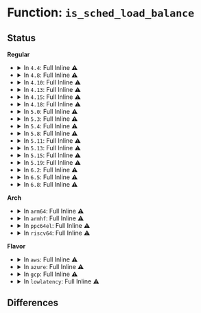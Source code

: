 # Function: <code>is_sched_load_balance</code>

## Status
<b>Regular</b>
<ul>
<li>
<details>
<summary>In <code>4.4</code>: Full Inline ⚠️</summary>

**Collision:** Unique Static

**Inline:** Full

**Transformation:** False

**Instances:**

```
In kernel/cpuset.c (ffffffff8111a7ac)
Location: kernel/cpuset.c:197
Inline: True
Inline callers:
  - kernel/cpuset.c:update_domain_attr_tree
  - kernel/cpuset.c:generate_sched_domains
  - kernel/cpuset.c:generate_sched_domains
  - kernel/cpuset.c:generate_sched_domains
  - kernel/cpuset.c:cpuset_write_s64
  - kernel/cpuset.c:cpuset_read_u64
  - kernel/cpuset.c:update_flag
  - kernel/cpuset.c:update_flag
  - kernel/cpuset.c:cpuset_css_offline
  - kernel/cpuset.c:cpuset_write_resmask
```
</details>
</li>
<li>
<details>
<summary>In <code>4.8</code>: Full Inline ⚠️</summary>

**Collision:** Unique Static

**Inline:** Full

**Transformation:** False

**Instances:**

```
In kernel/cpuset.c (ffffffff811241b9)
Location: kernel/cpuset.c:197
Inline: True
Inline callers:
  - kernel/cpuset.c:cpuset_css_offline
  - kernel/cpuset.c:cpuset_read_u64
  - kernel/cpuset.c:cpuset_write_resmask
  - kernel/cpuset.c:cpuset_write_s64
  - kernel/cpuset.c:update_flag
  - kernel/cpuset.c:update_flag
  - kernel/cpuset.c:generate_sched_domains
  - kernel/cpuset.c:generate_sched_domains
  - kernel/cpuset.c:generate_sched_domains
  - kernel/cpuset.c:update_domain_attr_tree
```
</details>
</li>
<li>
<details>
<summary>In <code>4.10</code>: Full Inline ⚠️</summary>

**Collision:** Unique Static

**Inline:** Full

**Transformation:** False

**Instances:**

```
In kernel/cpuset.c (ffffffff8112d0e9)
Location: kernel/cpuset.c:197
Inline: True
Inline callers:
  - kernel/cpuset.c:cpuset_css_offline
  - kernel/cpuset.c:cpuset_read_u64
  - kernel/cpuset.c:cpuset_write_resmask
  - kernel/cpuset.c:cpuset_write_s64
  - kernel/cpuset.c:update_flag
  - kernel/cpuset.c:update_flag
  - kernel/cpuset.c:generate_sched_domains
  - kernel/cpuset.c:generate_sched_domains
  - kernel/cpuset.c:generate_sched_domains
  - kernel/cpuset.c:update_domain_attr_tree
```
</details>
</li>
<li>
<details>
<summary>In <code>4.13</code>: Full Inline ⚠️</summary>

**Collision:** Unique Static

**Inline:** Full

**Transformation:** False

**Instances:**

```
In kernel/cgroup/cpuset.c (ffffffff8112e339)
Location: kernel/cgroup/cpuset.c:200
Inline: True
Inline callers:
  - kernel/cgroup/cpuset.c:cpuset_css_offline
  - kernel/cgroup/cpuset.c:cpuset_read_u64
  - kernel/cgroup/cpuset.c:cpuset_write_resmask
  - kernel/cgroup/cpuset.c:cpuset_write_s64
  - kernel/cgroup/cpuset.c:update_flag
  - kernel/cgroup/cpuset.c:update_flag
  - kernel/cgroup/cpuset.c:generate_sched_domains
  - kernel/cgroup/cpuset.c:generate_sched_domains
  - kernel/cgroup/cpuset.c:generate_sched_domains
  - kernel/cgroup/cpuset.c:update_domain_attr_tree
```
</details>
</li>
<li>
<details>
<summary>In <code>4.15</code>: Full Inline ⚠️</summary>

**Collision:** Unique Static

**Inline:** Full

**Transformation:** False

**Instances:**

```
In kernel/cgroup/cpuset.c (ffffffff8113af39)
Location: kernel/cgroup/cpuset.c:201
Inline: True
Inline callers:
  - kernel/cgroup/cpuset.c:cpuset_css_offline
  - kernel/cgroup/cpuset.c:cpuset_read_u64
  - kernel/cgroup/cpuset.c:cpuset_write_resmask
  - kernel/cgroup/cpuset.c:cpuset_write_s64
  - kernel/cgroup/cpuset.c:update_flag
  - kernel/cgroup/cpuset.c:update_flag
  - kernel/cgroup/cpuset.c:generate_sched_domains
  - kernel/cgroup/cpuset.c:generate_sched_domains
  - kernel/cgroup/cpuset.c:generate_sched_domains
  - kernel/cgroup/cpuset.c:update_domain_attr_tree
```
</details>
</li>
<li>
<details>
<summary>In <code>4.18</code>: Full Inline ⚠️</summary>

**Collision:** Unique Static

**Inline:** Full

**Transformation:** False

**Instances:**

```
In kernel/cgroup/cpuset.c (ffffffff8114a2c9)
Location: kernel/cgroup/cpuset.c:201
Inline: True
Inline callers:
  - kernel/cgroup/cpuset.c:cpuset_css_offline
  - kernel/cgroup/cpuset.c:cpuset_read_u64
  - kernel/cgroup/cpuset.c:cpuset_write_resmask
  - kernel/cgroup/cpuset.c:cpuset_write_s64
  - kernel/cgroup/cpuset.c:update_flag
  - kernel/cgroup/cpuset.c:update_flag
  - kernel/cgroup/cpuset.c:rebuild_sched_domains_locked
  - kernel/cgroup/cpuset.c:rebuild_sched_domains_locked
  - kernel/cgroup/cpuset.c:rebuild_sched_domains_locked
  - kernel/cgroup/cpuset.c:update_domain_attr_tree
```
</details>
</li>
<li>
<details>
<summary>In <code>5.0</code>: Full Inline ⚠️</summary>

**Collision:** Unique Static

**Inline:** Full

**Transformation:** False

**Instances:**

```
In kernel/cgroup/cpuset.c (ffffffff81156e93)
Location: kernel/cgroup/cpuset.c:252
Inline: True
Inline callers:
  - kernel/cgroup/cpuset.c:cpuset_css_offline
  - kernel/cgroup/cpuset.c:cpuset_read_u64
  - kernel/cgroup/cpuset.c:cpuset_write_s64
  - kernel/cgroup/cpuset.c:update_flag
  - kernel/cgroup/cpuset.c:update_flag
  - kernel/cgroup/cpuset.c:update_cpumasks_hier
  - kernel/cgroup/cpuset.c:rebuild_sched_domains_locked
  - kernel/cgroup/cpuset.c:rebuild_sched_domains_locked
  - kernel/cgroup/cpuset.c:rebuild_sched_domains_locked
  - kernel/cgroup/cpuset.c:update_domain_attr_tree
```
</details>
</li>
<li>
<details>
<summary>In <code>5.3</code>: Full Inline ⚠️</summary>

**Collision:** Unique Static

**Inline:** Full

**Transformation:** False

**Instances:**

```
In kernel/cgroup/cpuset.c (ffffffff811647d3)
Location: kernel/cgroup/cpuset.c:240
Inline: True
Inline callers:
  - kernel/cgroup/cpuset.c:cpuset_css_offline
  - kernel/cgroup/cpuset.c:cpuset_read_u64
  - kernel/cgroup/cpuset.c:cpuset_write_s64
  - kernel/cgroup/cpuset.c:update_flag
  - kernel/cgroup/cpuset.c:update_flag
  - kernel/cgroup/cpuset.c:update_cpumasks_hier
  - kernel/cgroup/cpuset.c:generate_sched_domains
  - kernel/cgroup/cpuset.c:generate_sched_domains
  - kernel/cgroup/cpuset.c:generate_sched_domains
  - kernel/cgroup/cpuset.c:update_domain_attr_tree
```
</details>
</li>
<li>
<details>
<summary>In <code>5.4</code>: Full Inline ⚠️</summary>

**Collision:** Unique Static

**Inline:** Full

**Transformation:** False

**Instances:**

```
In kernel/cgroup/cpuset.c (ffffffff8117062d)
Location: kernel/cgroup/cpuset.c:241
Inline: True
Inline callers:
  - kernel/cgroup/cpuset.c:cpuset_css_offline
  - kernel/cgroup/cpuset.c:cpuset_read_u64
  - kernel/cgroup/cpuset.c:cpuset_write_s64
  - kernel/cgroup/cpuset.c:update_flag
  - kernel/cgroup/cpuset.c:update_flag
  - kernel/cgroup/cpuset.c:update_cpumasks_hier
  - kernel/cgroup/cpuset.c:generate_sched_domains
  - kernel/cgroup/cpuset.c:generate_sched_domains
  - kernel/cgroup/cpuset.c:generate_sched_domains
  - kernel/cgroup/cpuset.c:update_domain_attr_tree
```
</details>
</li>
<li>
<details>
<summary>In <code>5.8</code>: Full Inline ⚠️</summary>

**Collision:** Unique Static

**Inline:** Full

**Transformation:** False

**Instances:**

```
In kernel/cgroup/cpuset.c (ffffffff81181980)
Location: kernel/cgroup/cpuset.c:241
Inline: True
Inline callers:
  - kernel/cgroup/cpuset.c:cpuset_css_offline
  - kernel/cgroup/cpuset.c:cpuset_read_u64
  - kernel/cgroup/cpuset.c:cpuset_write_s64
  - kernel/cgroup/cpuset.c:update_flag
  - kernel/cgroup/cpuset.c:update_flag
  - kernel/cgroup/cpuset.c:update_cpumasks_hier
  - kernel/cgroup/cpuset.c:generate_sched_domains
  - kernel/cgroup/cpuset.c:generate_sched_domains
  - kernel/cgroup/cpuset.c:generate_sched_domains
  - kernel/cgroup/cpuset.c:update_domain_attr_tree
```
</details>
</li>
<li>
<details>
<summary>In <code>5.11</code>: Full Inline ⚠️</summary>

**Collision:** Unique Static

**Inline:** Full

**Transformation:** False

**Instances:**

```
In kernel/cgroup/cpuset.c (ffffffff8117e890)
Location: kernel/cgroup/cpuset.c:241
Inline: True
Inline callers:
  - kernel/cgroup/cpuset.c:cpuset_css_offline
  - kernel/cgroup/cpuset.c:cpuset_read_u64
  - kernel/cgroup/cpuset.c:cpuset_write_s64
  - kernel/cgroup/cpuset.c:update_flag
  - kernel/cgroup/cpuset.c:update_flag
  - kernel/cgroup/cpuset.c:update_cpumasks_hier
  - kernel/cgroup/cpuset.c:generate_sched_domains
  - kernel/cgroup/cpuset.c:generate_sched_domains
  - kernel/cgroup/cpuset.c:generate_sched_domains
  - kernel/cgroup/cpuset.c:update_domain_attr_tree
```
</details>
</li>
<li>
<details>
<summary>In <code>5.13</code>: Full Inline ⚠️</summary>

**Collision:** Unique Static

**Inline:** Full

**Transformation:** False

**Instances:**

```
In kernel/cgroup/cpuset.c (ffffffff8117e8a0)
Location: kernel/cgroup/cpuset.c:241
Inline: True
Inline callers:
  - kernel/cgroup/cpuset.c:cpuset_css_offline
  - kernel/cgroup/cpuset.c:cpuset_read_u64
  - kernel/cgroup/cpuset.c:cpuset_write_s64
  - kernel/cgroup/cpuset.c:update_flag
  - kernel/cgroup/cpuset.c:update_flag
  - kernel/cgroup/cpuset.c:update_cpumasks_hier
  - kernel/cgroup/cpuset.c:generate_sched_domains
  - kernel/cgroup/cpuset.c:generate_sched_domains
  - kernel/cgroup/cpuset.c:generate_sched_domains
  - kernel/cgroup/cpuset.c:update_domain_attr_tree
```
</details>
</li>
<li>
<details>
<summary>In <code>5.15</code>: Full Inline ⚠️</summary>

**Collision:** Unique Static

**Inline:** Full

**Transformation:** False

**Instances:**

```
In kernel/cgroup/cpuset.c (ffffffff811a65bd)
Location: kernel/cgroup/cpuset.c:244
Inline: True
Inline callers:
  - kernel/cgroup/cpuset.c:cpuset_css_offline
  - kernel/cgroup/cpuset.c:cpuset_read_u64
  - kernel/cgroup/cpuset.c:cpuset_write_s64
  - kernel/cgroup/cpuset.c:update_flag
  - kernel/cgroup/cpuset.c:update_flag
  - kernel/cgroup/cpuset.c:update_cpumasks_hier
  - kernel/cgroup/cpuset.c:generate_sched_domains
  - kernel/cgroup/cpuset.c:generate_sched_domains
  - kernel/cgroup/cpuset.c:generate_sched_domains
  - kernel/cgroup/cpuset.c:update_domain_attr_tree
```
</details>
</li>
<li>
<details>
<summary>In <code>5.19</code>: Full Inline ⚠️</summary>

**Collision:** Unique Static

**Inline:** Full

**Transformation:** False

**Instances:**

```
In kernel/cgroup/cpuset.c (ffffffff811d7a39)
Location: kernel/cgroup/cpuset.c:251
Inline: True
Inline callers:
  - kernel/cgroup/cpuset.c:cpuset_css_offline
  - kernel/cgroup/cpuset.c:cpuset_read_u64
  - kernel/cgroup/cpuset.c:cpuset_write_s64
  - kernel/cgroup/cpuset.c:update_flag
  - kernel/cgroup/cpuset.c:update_flag
  - kernel/cgroup/cpuset.c:update_cpumasks_hier
  - kernel/cgroup/cpuset.c:generate_sched_domains
  - kernel/cgroup/cpuset.c:generate_sched_domains
  - kernel/cgroup/cpuset.c:generate_sched_domains
  - kernel/cgroup/cpuset.c:update_domain_attr_tree
```
</details>
</li>
<li>
<details>
<summary>In <code>6.2</code>: Full Inline ⚠️</summary>

**Collision:** Unique Static

**Inline:** Full

**Transformation:** False

**Instances:**

```
In kernel/cgroup/cpuset.c (ffffffff8121c749)
Location: kernel/cgroup/cpuset.c:281
Inline: True
Inline callers:
  - kernel/cgroup/cpuset.c:cpuset_css_offline
  - kernel/cgroup/cpuset.c:cpuset_read_u64
  - kernel/cgroup/cpuset.c:cpuset_write_s64
  - kernel/cgroup/cpuset.c:update_prstate
  - kernel/cgroup/cpuset.c:update_flag
  - kernel/cgroup/cpuset.c:update_flag
  - kernel/cgroup/cpuset.c:update_cpumasks_hier
  - kernel/cgroup/cpuset.c:generate_sched_domains
  - kernel/cgroup/cpuset.c:generate_sched_domains
  - kernel/cgroup/cpuset.c:generate_sched_domains
  - kernel/cgroup/cpuset.c:update_domain_attr_tree
```
</details>
</li>
<li>
<details>
<summary>In <code>6.5</code>: Full Inline ⚠️</summary>

**Collision:** Unique Static

**Inline:** Full

**Transformation:** False

**Instances:**

```
In kernel/cgroup/cpuset.c (ffffffff81232b39)
Location: kernel/cgroup/cpuset.c:280
Inline: True
Inline callers:
  - kernel/cgroup/cpuset.c:cpuset_css_offline
  - kernel/cgroup/cpuset.c:cpuset_css_online
  - kernel/cgroup/cpuset.c:cpuset_read_u64
  - kernel/cgroup/cpuset.c:cpuset_write_s64
  - kernel/cgroup/cpuset.c:update_prstate
  - kernel/cgroup/cpuset.c:update_flag
  - kernel/cgroup/cpuset.c:update_flag
  - kernel/cgroup/cpuset.c:update_cpumasks_hier
  - kernel/cgroup/cpuset.c:update_cpumasks_hier
  - kernel/cgroup/cpuset.c:update_cpumasks_hier
  - kernel/cgroup/cpuset.c:update_cpumasks_hier
  - kernel/cgroup/cpuset.c:update_cpumasks_hier
  - kernel/cgroup/cpuset.c:update_cpumasks_hier
  - kernel/cgroup/cpuset.c:generate_sched_domains
  - kernel/cgroup/cpuset.c:generate_sched_domains
  - kernel/cgroup/cpuset.c:generate_sched_domains
  - kernel/cgroup/cpuset.c:update_domain_attr_tree
```
</details>
</li>
<li>
<details>
<summary>In <code>6.8</code>: Full Inline ⚠️</summary>

**Collision:** Unique Static

**Inline:** Full

**Transformation:** False

**Instances:**

```
In kernel/cgroup/cpuset.c (ffffffff8124c2b9)
Location: kernel/cgroup/cpuset.c:309
Inline: True
Inline callers:
  - kernel/cgroup/cpuset.c:cpuset_css_offline
  - kernel/cgroup/cpuset.c:cpuset_css_online
  - kernel/cgroup/cpuset.c:cpuset_css_online
  - kernel/cgroup/cpuset.c:cpuset_read_u64
  - kernel/cgroup/cpuset.c:cpuset_write_s64
  - kernel/cgroup/cpuset.c:update_flag
  - kernel/cgroup/cpuset.c:update_flag
  - kernel/cgroup/cpuset.c:update_cpumasks_hier
  - kernel/cgroup/cpuset.c:update_cpumasks_hier
  - kernel/cgroup/cpuset.c:update_cpumasks_hier
  - kernel/cgroup/cpuset.c:update_cpumasks_hier
  - kernel/cgroup/cpuset.c:update_cpumasks_hier
  - kernel/cgroup/cpuset.c:update_cpumasks_hier
  - kernel/cgroup/cpuset.c:update_partition_sd_lb
  - kernel/cgroup/cpuset.c:update_partition_sd_lb
  - kernel/cgroup/cpuset.c:generate_sched_domains
  - kernel/cgroup/cpuset.c:generate_sched_domains
  - kernel/cgroup/cpuset.c:generate_sched_domains
  - kernel/cgroup/cpuset.c:update_domain_attr_tree
```
</details>
</li>
</ul>
<b>Arch</b>
<ul>
<li>
<details>
<summary>In <code>arm64</code>: Full Inline ⚠️</summary>

**Collision:** Unique Static

**Inline:** Full

**Transformation:** False

**Instances:**

```
In kernel/cgroup/cpuset.c (ffff8000101e354c)
Location: kernel/cgroup/cpuset.c:241
Inline: True
Inline callers:
  - kernel/cgroup/cpuset.c:cpuset_css_offline
  - kernel/cgroup/cpuset.c:cpuset_read_u64
  - kernel/cgroup/cpuset.c:cpuset_write_s64
  - kernel/cgroup/cpuset.c:update_flag
  - kernel/cgroup/cpuset.c:update_flag
  - kernel/cgroup/cpuset.c:update_cpumasks_hier
  - kernel/cgroup/cpuset.c:generate_sched_domains
  - kernel/cgroup/cpuset.c:generate_sched_domains
  - kernel/cgroup/cpuset.c:generate_sched_domains
  - kernel/cgroup/cpuset.c:update_domain_attr_tree
```
</details>
</li>
<li>
<details>
<summary>In <code>armhf</code>: Full Inline ⚠️</summary>

**Collision:** Unique Static

**Inline:** Full

**Transformation:** False

**Instances:**

```
In kernel/cgroup/cpuset.c (c042400c)
Location: kernel/cgroup/cpuset.c:241
Inline: True
Inline callers:
  - kernel/cgroup/cpuset.c:cpuset_css_offline
  - kernel/cgroup/cpuset.c:cpuset_read_u64
  - kernel/cgroup/cpuset.c:cpuset_write_s64
  - kernel/cgroup/cpuset.c:update_flag
  - kernel/cgroup/cpuset.c:update_flag
  - kernel/cgroup/cpuset.c:update_cpumasks_hier
  - kernel/cgroup/cpuset.c:generate_sched_domains
  - kernel/cgroup/cpuset.c:generate_sched_domains
  - kernel/cgroup/cpuset.c:generate_sched_domains
  - kernel/cgroup/cpuset.c:update_domain_attr_tree
```
</details>
</li>
<li>
<details>
<summary>In <code>ppc64el</code>: Full Inline ⚠️</summary>

**Collision:** Unique Static

**Inline:** Full

**Transformation:** False

**Instances:**

```
In kernel/cgroup/cpuset.c (c000000000254180)
Location: kernel/cgroup/cpuset.c:241
Inline: True
Inline callers:
  - kernel/cgroup/cpuset.c:cpuset_css_offline
  - kernel/cgroup/cpuset.c:cpuset_read_u64
  - kernel/cgroup/cpuset.c:cpuset_write_s64
  - kernel/cgroup/cpuset.c:update_flag
  - kernel/cgroup/cpuset.c:update_flag
  - kernel/cgroup/cpuset.c:update_cpumasks_hier
  - kernel/cgroup/cpuset.c:generate_sched_domains
  - kernel/cgroup/cpuset.c:generate_sched_domains
  - kernel/cgroup/cpuset.c:generate_sched_domains
  - kernel/cgroup/cpuset.c:update_domain_attr_tree
```
</details>
</li>
<li>
<details>
<summary>In <code>riscv64</code>: Full Inline ⚠️</summary>

**Collision:** Unique Static

**Inline:** Full

**Transformation:** False

**Instances:**

```
In kernel/cgroup/cpuset.c (ffffffe000159174)
Location: kernel/cgroup/cpuset.c:241
Inline: True
Inline callers:
  - kernel/cgroup/cpuset.c:cpuset_css_offline
  - kernel/cgroup/cpuset.c:cpuset_read_u64
  - kernel/cgroup/cpuset.c:cpuset_write_s64
  - kernel/cgroup/cpuset.c:update_flag
  - kernel/cgroup/cpuset.c:update_flag
  - kernel/cgroup/cpuset.c:update_cpumasks_hier
  - kernel/cgroup/cpuset.c:generate_sched_domains
  - kernel/cgroup/cpuset.c:generate_sched_domains
  - kernel/cgroup/cpuset.c:generate_sched_domains
  - kernel/cgroup/cpuset.c:update_domain_attr_tree
```
</details>
</li>
</ul>
<b>Flavor</b>
<ul>
<li>
<details>
<summary>In <code>aws</code>: Full Inline ⚠️</summary>

**Collision:** Unique Static

**Inline:** Full

**Transformation:** False

**Instances:**

```
In kernel/cgroup/cpuset.c (ffffffff81168c4d)
Location: kernel/cgroup/cpuset.c:241
Inline: True
Inline callers:
  - kernel/cgroup/cpuset.c:cpuset_css_offline
  - kernel/cgroup/cpuset.c:cpuset_read_u64
  - kernel/cgroup/cpuset.c:cpuset_write_s64
  - kernel/cgroup/cpuset.c:update_flag
  - kernel/cgroup/cpuset.c:update_flag
  - kernel/cgroup/cpuset.c:update_cpumasks_hier
  - kernel/cgroup/cpuset.c:generate_sched_domains
  - kernel/cgroup/cpuset.c:generate_sched_domains
  - kernel/cgroup/cpuset.c:generate_sched_domains
  - kernel/cgroup/cpuset.c:update_domain_attr_tree
```
</details>
</li>
<li>
<details>
<summary>In <code>azure</code>: Full Inline ⚠️</summary>

**Collision:** Unique Static

**Inline:** Full

**Transformation:** False

**Instances:**

```
In kernel/cgroup/cpuset.c (ffffffff8115be5d)
Location: kernel/cgroup/cpuset.c:241
Inline: True
Inline callers:
  - kernel/cgroup/cpuset.c:cpuset_css_offline
  - kernel/cgroup/cpuset.c:cpuset_read_u64
  - kernel/cgroup/cpuset.c:cpuset_write_s64
  - kernel/cgroup/cpuset.c:update_flag
  - kernel/cgroup/cpuset.c:update_flag
  - kernel/cgroup/cpuset.c:update_cpumasks_hier
  - kernel/cgroup/cpuset.c:generate_sched_domains
  - kernel/cgroup/cpuset.c:generate_sched_domains
  - kernel/cgroup/cpuset.c:generate_sched_domains
  - kernel/cgroup/cpuset.c:update_domain_attr_tree
```
</details>
</li>
<li>
<details>
<summary>In <code>gcp</code>: Full Inline ⚠️</summary>

**Collision:** Unique Static

**Inline:** Full

**Transformation:** False

**Instances:**

```
In kernel/cgroup/cpuset.c (ffffffff81166a1d)
Location: kernel/cgroup/cpuset.c:241
Inline: True
Inline callers:
  - kernel/cgroup/cpuset.c:cpuset_css_offline
  - kernel/cgroup/cpuset.c:cpuset_read_u64
  - kernel/cgroup/cpuset.c:cpuset_write_s64
  - kernel/cgroup/cpuset.c:update_flag
  - kernel/cgroup/cpuset.c:update_flag
  - kernel/cgroup/cpuset.c:update_cpumasks_hier
  - kernel/cgroup/cpuset.c:generate_sched_domains
  - kernel/cgroup/cpuset.c:generate_sched_domains
  - kernel/cgroup/cpuset.c:generate_sched_domains
  - kernel/cgroup/cpuset.c:update_domain_attr_tree
```
</details>
</li>
<li>
<details>
<summary>In <code>lowlatency</code>: Full Inline ⚠️</summary>

**Collision:** Unique Static

**Inline:** Full

**Transformation:** False

**Instances:**

```
In kernel/cgroup/cpuset.c (ffffffff8117409d)
Location: kernel/cgroup/cpuset.c:241
Inline: True
Inline callers:
  - kernel/cgroup/cpuset.c:cpuset_css_offline
  - kernel/cgroup/cpuset.c:cpuset_read_u64
  - kernel/cgroup/cpuset.c:cpuset_write_s64
  - kernel/cgroup/cpuset.c:update_flag
  - kernel/cgroup/cpuset.c:update_flag
  - kernel/cgroup/cpuset.c:update_cpumasks_hier
  - kernel/cgroup/cpuset.c:generate_sched_domains
  - kernel/cgroup/cpuset.c:generate_sched_domains
  - kernel/cgroup/cpuset.c:generate_sched_domains
  - kernel/cgroup/cpuset.c:update_domain_attr_tree
```
</details>
</li>
</ul>

## Differences

